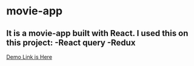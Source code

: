 # movie-app
It is a movie-app built with React. 
I used this on this project:
-React query
-Redux
-
[Demo Link is Here](https://relaxed-gates-0ae710.netlify.app/)

